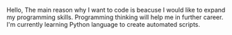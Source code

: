 Hello,
The main reason why I want to code is beacuse I would like to expand my programming skills. 
Programming thinking will help me in further career. I'm currently learning Python language to create automated scripts.
